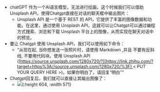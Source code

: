 - chatGPT 作为一个AI语言模型，无法进行绘画，这个时候我们可以借助 Unsplash API，使得Chatgpt直接在对话的聊天框中输出图片：
	- Unsplash API 是一个基于 REST 的 API，它提供了丰富的图像数据和功能。在这里，通过使用 Unsplash API，这就可以让Chatgpt可以通过编程方式搜索、浏览和下载 Unsplash 平台上的图像，从而实现在聊天对话中的预览。
- 要让 Chatgpt 使用 Unsplash API，我们可以使用如下命令：
	- “从现在起, 当你想发送一张照片时，请使用 Markdown ,并且 不要有反斜线, 不要用代码块。使用 Unsplash API ([https://source.unsplash.com/1280x720/?](https://link.zhihu.com/?target=https%3A//source.unsplash.com/1280x720/%3F) < PUT YOUR QUERY HERE >)。如果你明白了，请回复“明白””
- Chatgpt回复后，我们就可以直接让其输出图像了：
	- ![](https://cdn.jsdelivr.net/gh/LuckBright/uPicImage@main/uPic/h55Hbg.jpg){:height 604, :width 571}